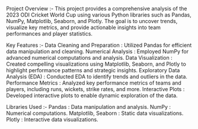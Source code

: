 Project Overview :-
This project provides a comprehensive analysis of the 2023 ODI Cricket World Cup using various Python libraries such as Pandas, NumPy, Matplotlib, Seaborn, and Plotly. 
The goal is to uncover trends, visualize key metrics, and provide actionable insights into team performances and player statistics.

Key Features :-
Data Cleaning and Preparation : Utilized Pandas for efficient data manipulation and cleaning.
Numerical Analysis : Employed NumPy for advanced numerical computations and analysis.
Data Visualization : Created compelling visualizations using Matplotlib, Seaborn, and Plotly to highlight performance patterns and strategic insights.
Exploratory Data Analysis (EDA) : Conducted EDA to identify trends and outliers in the data.
Performance Metrics : Analyzed key performance metrics of teams and players, including runs, wickets, strike rates, and more.
Interactive Plots : Developed interactive plots to enable dynamic exploration of the data.

Libraries Used :- 
Pandas : Data manipulation and analysis.
NumPy : Numerical computations.
Matplotlib, Seaborn : Static data visualizations.
Plotly : Interactive data visualizations.
